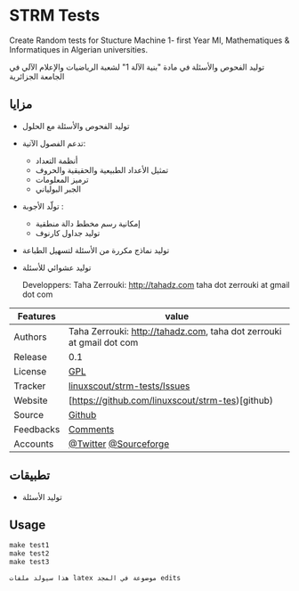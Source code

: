 # STRM Tests

Create Random tests for Stucture Machine 1- first Year MI, Mathematiques &amp; Informatiques in Algerian universities.

توليد الفحوص والأسئلة في مادة "بنية الآلة 1" لشعبة الرياضيات والإعلام الآلي في الجامعة الجزائرية

##  مزايا

* توليد الفحوص والأسئلة مع الحلول
* تدعم الفصول الآتية:
  * أنظمة التعداد
  * تمثيل الأعداد الطبيعية والحقيقية والحروف
  * ترميز المعلومات
  * الجبر البولياني
* تولّد الأجوبة :
  * إمكانية رسم مخطط دالة منطقية
  * توليد جداول كارنوف
* توليد نماذج مكررة من الأسئلة لتسهيل الطباعة
* توليد عشوائي للأسئلة

  Developpers:  Taha Zerrouki: http://tahadz.com
    taha dot zerrouki at gmail dot com

Features |   value
------------|-----------
Authors  | Taha Zerrouki: http://tahadz.com,  taha dot zerrouki at gmail dot com
Release  | 0.1
License  |[GPL](https://github.com/linuxscout/mysam-tagmanager/master/LICENSE)
Tracker  |[linuxscout/strm-tests/Issues](https://github.com/linuxscout/strm-tests/issues)
Website  |[https://github.com/linuxscout/strm-tes)[github)
Source  |[Github](https://github.com/linuxscout/strm-tests)
Feedbacks  |[Comments](https://github.com/linuxscout/strm-tests/issues)
Accounts  |[@Twitter](https://twitter.com/linuxscout)  [@Sourceforge](http://sourceforge.net/projects/mysam-tagmanager/)





## تطبيقات 
* توليد الأسئلة

## Usage

```python
make test1 
make test2 
make test3

هذا سيولد ملفات latex موضوعة في المجد edits
```

